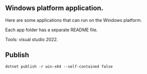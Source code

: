 
## Windows platform application.

Here are some applications that can run on the Windows platform.

Each app folder has a separate README file.

Tools: visual studio 2022.

## Publish

```console
dotnet publish -r win-x64 --self-contained false
```
